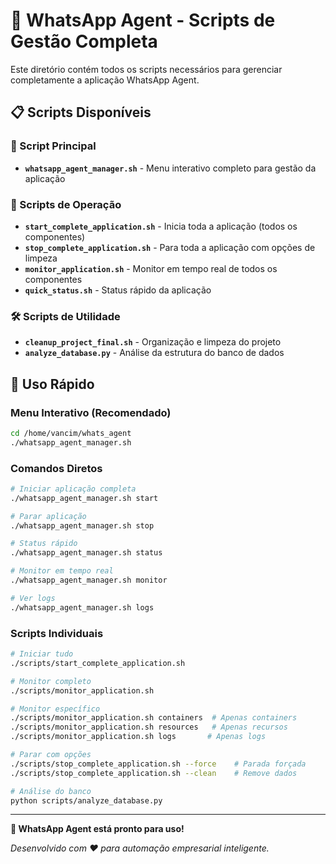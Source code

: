 # 🚀 WhatsApp Agent - Scripts de Gestão Completa

Este diretório contém todos os scripts necessários para gerenciar completamente a aplicação WhatsApp Agent.

## 📋 Scripts Disponíveis

### 🎯 Script Principal
- **`whatsapp_agent_manager.sh`** - Menu interativo completo para gestão da aplicação

### 🔧 Scripts de Operação
- **`start_complete_application.sh`** - Inicia toda a aplicação (todos os componentes)
- **`stop_complete_application.sh`** - Para toda a aplicação com opções de limpeza
- **`monitor_application.sh`** - Monitor em tempo real de todos os componentes
- **`quick_status.sh`** - Status rápido da aplicação

### 🛠️ Scripts de Utilidade
- **`cleanup_project_final.sh`** - Organização e limpeza do projeto
- **`analyze_database.py`** - Análise da estrutura do banco de dados

## 🚀 Uso Rápido

### Menu Interativo (Recomendado)
```bash
cd /home/vancim/whats_agent
./whatsapp_agent_manager.sh
```

### Comandos Diretos
```bash
# Iniciar aplicação completa
./whatsapp_agent_manager.sh start

# Parar aplicação
./whatsapp_agent_manager.sh stop

# Status rápido
./whatsapp_agent_manager.sh status

# Monitor em tempo real
./whatsapp_agent_manager.sh monitor

# Ver logs
./whatsapp_agent_manager.sh logs
```

### Scripts Individuais
```bash
# Iniciar tudo
./scripts/start_complete_application.sh

# Monitor completo
./scripts/monitor_application.sh

# Monitor específico
./scripts/monitor_application.sh containers  # Apenas containers
./scripts/monitor_application.sh resources   # Apenas recursos
./scripts/monitor_application.sh logs       # Apenas logs

# Parar com opções
./scripts/stop_complete_application.sh --force    # Parada forçada
./scripts/stop_complete_application.sh --clean    # Remove dados

# Análise do banco
python scripts/analyze_database.py
```

---

**🎉 WhatsApp Agent está pronto para uso!**

*Desenvolvido com ❤️ para automação empresarial inteligente.*
